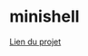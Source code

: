 # minishell

[Lien du projet](https://agatocherry.notion.site/Minishell-d9d2a462a1384b26ae9491338da6e053)
